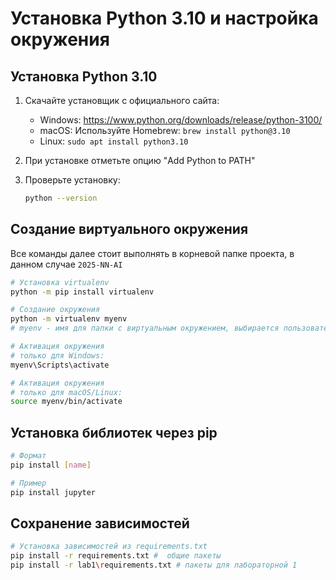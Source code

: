 # Установка Python 3.10 и настройка окружения

## Установка Python 3.10

1. Скачайте установщик с официального сайта:
    - Windows: https://www.python.org/downloads/release/python-3100/
    - macOS: Используйте Homebrew: `brew install python@3.10`
    - Linux: `sudo apt install python3.10`

2. При установке отметьте опцию "Add Python to PATH"

3. Проверьте установку:
   ```bash
   python --version
   ```

## Создание виртуального окружения

Все команды далее стоит выполнять в корневой папке проекта, в данном случае `2025-NN-AI`

```bash
# Установка virtualenv
python -m pip install virtualenv

# Создание окружения
python -m virtualenv myenv
# myenv - имя для папки с виртуальным окружением, выбирается пользователем
```

```bash
# Активация окружения
# только для Windows:
myenv\Scripts\activate
```

```bash
# Активация окружения
# только для macOS/Linux:
source myenv/bin/activate
```

## Установка библиотек через pip

```bash
# Формат
pip install [name] 

# Пример
pip install jupyter
```

## Сохранение зависимостей

```bash
# Установка зависимостей из requirements.txt
pip install -r requirements.txt #  общие пакеты
pip install -r lab1\requirements.txt # пакеты для лабораторной 1
```